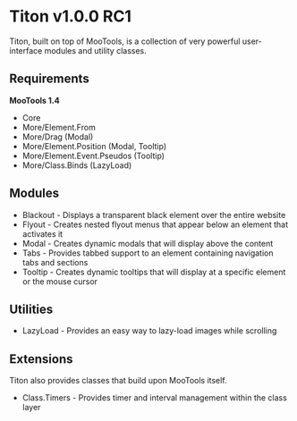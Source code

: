# Titon v1.0.0 RC1 #

Titon, built on top of MooTools, is a collection of very powerful user-interface modules and utility classes.

## Requirements ##

**MooTools 1.4**
* Core
* More/Element.From
* More/Drag (Modal)
* More/Element.Position (Modal, Tooltip)
* More/Element.Event.Pseudos (Tooltip)
* More/Class.Binds (LazyLoad)

## Modules ##

* Blackout - Displays a transparent black element over the entire website
* Flyout - Creates nested flyout menus that appear below an element that activates it
* Modal - Creates dynamic modals that will display above the content
* Tabs - Provides tabbed support to an element containing navigation tabs and sections
* Tooltip - Creates dynamic tooltips that will display at a specific element or the mouse cursor

## Utilities ##

* LazyLoad - Provides an easy way to lazy-load images while scrolling

## Extensions ##

Titon also provides classes that build upon MooTools itself.

* Class.Timers - Provides timer and interval management within the class layer